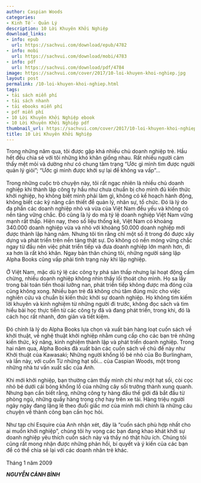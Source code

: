 ```yaml
---
author: Caspian Woods
categories:
- Kinh Tế - Quản Lý
description: 10 Lời Khuyên Khởi Nghiệp
download_links:
- info: epub
  url: https://sachvui.com/download/epub/4782
- info: mobi
  url: https://sachvui.com/download/mobi/4783
- info: pdf
  url: https://sachvui.com/download/pdf/4784
image: https://sachvui.com/cover/2017/10-loi-khuyen-khoi-nghiep.jpg
layout: post
permalink: /10-loi-khuyen-khoi-nghiep.html
tags:
- tải sách miễn phí
- tải sách nhanh
- tải ebooks miễn phí
- pdf miễn phí
- 10 Lời Khuyên Khởi Nghiệp ebook
- 10 Lời Khuyên Khởi Nghiệp pdf
thumbnail_url: https://sachvui.com/cover/2017/10-loi-khuyen-khoi-nghiep.jpg
title: 10 Lời Khuyên Khởi Nghiệp
---
```


 <div class="item-desc text-justify"> <p>Trong những năm qua, tôi được gặp khá nhiều chủ doanh nghiệp trẻ. Hầu hết đều chia sẻ với tôi những khó khăn giống nhau. Rất nhiều người cảm thấy mệt mỏi và dường như có chung tâm trạng “Ước gì mình tìm được người quản lý giỏi”; “Ước gì mình được khởi sự lại để không va vấp”...<br><br>Trong những cuộc trò chuyện này, tôi rất ngạc nhiên là nhiều chủ doanh nghiệp khi thành lập công ty hầu như chưa chuẩn bị cho mình đủ kiến thức khởi nghiệp, họ không biết mình phải làm gì, không có kế hoạch hành động, không biết các kỹ năng cần thiết để quản lý, nhân sự, tổ chức. Đó là lý do đa phần các doanh nghiệp nhỏ và vừa của Việt Nam đều yếu và không có nền tảng vững chắc. Đó cũng là lý do mà tỷ lệ doanh nghiệp Việt Nam vững mạnh rất thấp. Hiện nay, theo số liệu thống kê, Việt Nam có khoảng 340.000 doanh nghiệp vừa và nhỏ với khoảng 50.000 doanh nghiệp mới được thành lập hàng năm. Nhưng tôi tin rằng chỉ một số ít trong đó được xây dựng và phát triển trên nền tảng thật sự. Do không có nền móng vững chắc ngay từ đầu nên việc phát triển tiếp và đưa doanh nghiệp lớn mạnh hơn, đi xa hơn là rất khó khăn. Ngay bản thân chúng tôi, những người sáng lập Alpha Books cũng vấp phải tình trạng này khi lập nghiệp.<br><br>Ở Việt Nam, mặc dù tỷ lệ các công ty phá sản thấp nhưng lại hoạt động cầm chừng, nhiều doanh nghiệp không nhìn thấy lối thoát cho mình. Họ sa lầy trong bài toán tiến thoái lưỡng nan, phát triển tiếp không được mà đóng cửa cũng không xong. Nhiều bạn trẻ đã không chú tâm đúng mức cho việc nghiên cứu và chuẩn bị kiến thức khởi sự doanh nghiệp. Họ không tìm kiếm lời khuyên và kinh nghiệm từ những người đi trước, không đọc sách và tìm hiểu bài học thực tiễn từ các công ty đã và đang phát triển, trong khi, đó là cách học rất nhanh, đơn giản và tiết kiệm.<br><br>Đó chính là lý do Alpha Books lựa chọn và xuất bản hàng loạt cuốn sách về khởi thuật, về nghệ thuật khởi nghiệp nhằm cung cấp cho các bạn trẻ những kiến thức, kỹ năng, kinh nghiệm thành lập và phát triển doanh nghiệp. Trong hai năm qua, Alpha Books đã xuất bản các cuốn sách về chủ đề này như Khởi thuật của Kawasaki; Những người khổng lồ bé nhỏ của Bo Burlingham, và lần này, với cuốn Từ những hạt sồi… của Caspian Woods, một trong những nhà tư vấn xuất sắc của Anh.<br><br>Khi mới khởi nghiệp, bạn thường cảm thấy mình chỉ như một hạt sồi, còi cọc nhỏ bé dưới cái bóng khổng lồ của những cây sồi trưởng thành xung quanh. Nhưng bạn cần biết rằng, những công ty hàng đầu thế giới đã bắt đầu từ phòng ngủ, những quầy hàng trong chợ hay trên xe tải. Hàng triệu người ngày ngày đang lặng lẽ theo đuổi giấc mơ của mình mới chính là những câu chuyện về thành công bạn cần học hỏi.<br><br>Như tạp chí Esquire của Anh nhận xét, đây là “cuốn sách phù hợp nhất cho ai muốn khởi nghiệp”, chúng tôi hy vọng các bạn đang khao khát khởi sự doanh nghiệp yêu thích cuốn sách này và thấy nó thật hữu ích. Chúng tôi cũng rất mong nhận được những phản hồi, bí quyết và ý kiến của các bạn để có thể chia sẻ lại với các doanh nhân trẻ khác.<br><br>Tháng 1 năm 2009</p><p><strong><em>NGUYỄN CẢNH BÌNH</em></strong></p> </div>